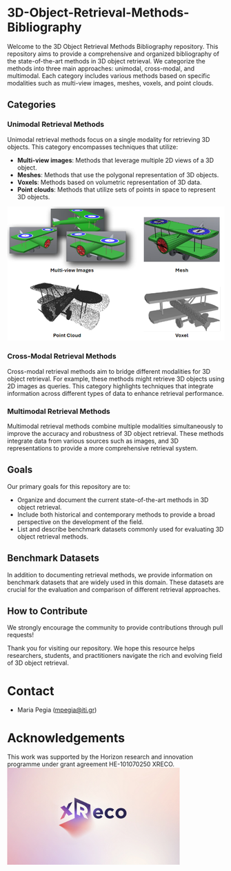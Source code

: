 # 3D-Object-Retrieval-Methods-Bibliography
Welcome to the 3D Object Retrieval Methods Bibliography repository. This repository aims to provide a comprehensive and organized bibliography of the state-of-the-art methods in 3D object retrieval. We categorize the methods into three main approaches: unimodal, cross-modal, and multimodal. Each category includes various methods based on specific modalities such as multi-view images, meshes, voxels, and point clouds.

## Categories

### Unimodal Retrieval Methods
Unimodal retrieval methods focus on a single modality for retrieving 3D objects. This category encompasses techniques that utilize:
- **Multi-view images**: Methods that leverage multiple 2D views of a 3D object.
- **Meshes**: Methods that use the polygonal representation of 3D objects.
- **Voxels**: Methods based on volumetric representation of 3D data.
- **Point clouds**: Methods that utilize sets of points in space to represent 3D objects.

<div style="text-align: center;">
    <img src="images/representations.png" alt="3D Object Retrieval" width="600"/>
</div>


### Cross-Modal Retrieval Methods
Cross-modal retrieval methods aim to bridge different modalities for 3D object retrieval. For example, these methods might retrieve 3D objects using 2D images as queries. This category highlights techniques that integrate information across different types of data to enhance retrieval performance.

### Multimodal Retrieval Methods
Multimodal retrieval methods combine multiple modalities simultaneously to improve the accuracy and robustness of 3D object retrieval. These methods integrate data from various sources such as images, and 3D representations to provide a more comprehensive retrieval system.

## Goals
Our primary goals for this repository are to:
- Organize and document the current state-of-the-art methods in 3D object retrieval.
- Include both historical and contemporary methods to provide a broad perspective on the development of the field.
- List and describe benchmark datasets commonly used for evaluating 3D object retrieval methods.

## Benchmark Datasets
In addition to documenting retrieval methods, we provide information on benchmark datasets that are widely used in this domain. These datasets are crucial for the evaluation and comparison of different retrieval approaches.

## How to Contribute
We strongly encourage the community to provide contributions through pull requests!

Thank you for visiting our repository. We hope this resource helps researchers, students, and practitioners navigate the rich and evolving field of 3D object retrieval.

# Contact
- Maria Pegia (mpegia@iti.gr)

# Acknowledgements
This work was supported by the Horizon research and innovation programme under grant agreement HE-101070250 XRECO.
<img src="images/PP-Gradient_1-OPENINGSPREAD.jpg" alt="3D Object Retrieval" width="400"/>
